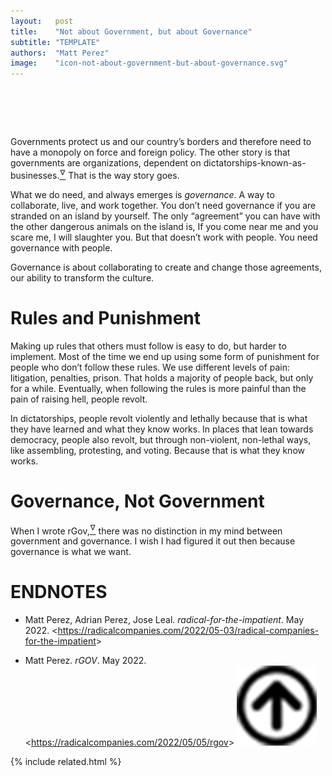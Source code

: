 ```yaml
---
layout:   post
title:    "Not about Government, but about Governance"
subtitle: "TEMPLATE"
authors:  "Matt Perez"
image:    "icon-not-about-government-but-about-governance.svg"
---
```


<div style="display:none;">
 <p>Governments are  institutions, based on dictatorships-known-as-businesses. What&rsquo;s important is governance.</p>
</div>

<h1>&nbsp;</h1>
 <p>Governments protect us and our country&rsquo;s borders and therefore need to have a monopoly on force and foreign policy. The other story is that governments are  organizations, dependent on dictatorships-known-as-businesses.<a href="#en02"><sup id="bm02">&hairsp;&nabla;&hairsp;</sup></a> That is the way story goes.</p>
 <p>What we do need, and always emerges is <em>governance</em>. A way to collaborate, live, and work together. You don&rsquo;t need governance if you are stranded on an island by yourself. The only &ldquo;agreement&rdquo; you can have with the other dangerous animals on the island is, <span class="_quotespan">If you come near me and you scare me, I will slaughter you.</span> But that doesn&rsquo;t work with people. You need governance with people.</p>
 <p>Governance is about collaborating to create and change those agreements, our ability to transform the culture.</p>

<h1>Rules and Punishment</h1>
 <p>Making up rules that others must follow is easy to do, but harder to implement. Most of the time we end up using some form of punishment for people who don&rsquo;t follow these rules. We use different levels of pain: litigation, penalties, prison.  That holds a majority of people back, but only for a while. Eventually, when following the rules is more painful than the pain of raising hell, people revolt.</p>
 <p>In dictatorships, people revolt violently and lethally because that is what they have learned and what they know works. In places that lean towards democracy, people also revolt, but through non-violent, non-lethal ways, like assembling, protesting, and voting. Because that is what they know works.</p>

<h1>Governance, Not Government</h1>
 <p>When I wrote <span class="_paradigm">rGov</span>,<a href="#en01"><sup id="bm01">&hairsp;&nabla;&hairsp;</sup></a> there was no distinction in my mind between government and governance. I wish I had figured it out then because governance is what we want.</p>

<h1 class="_section">ENDNOTES</h1>
 <ul>
  <li id="en02">
   <p class="_list-item">
    Matt Perez, Adrian Perez, Jose Leal.
    <em>radical-for-the-impatient</em>.
    May 2022.
    &lt;<a href="https://radicalcompanies.com/2022/05-03/radical-companies-for-the-impatient" target="_blank">https://radicalcompanies.com/2022/05-03/radical-companies-for-the-impatient</a>&gt;
   </p>
  </li>
  <li id="en01">
   <p class="_list-item">
    Matt Perez.
    <em>rGOV</em>.
    May 2022.
    &lt;<a href="https://radicalcompanies.com/2022/05/05/rgov" target="_blank">https://radicalcompanies.com/2022/05/05/rgov</a>&gt;
    <a class="_uparrow" href="#bm01"><img src="/assets/img/arrow-up-icon.png"></a>
   </p>
  </li>
 </ul>

{% include related.html %}